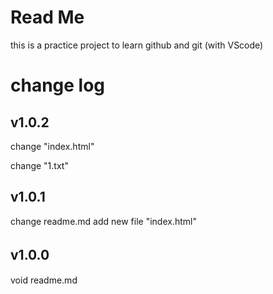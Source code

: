 # Read Me

this is a practice project to learn github and git (with VScode)

# change log

## v1.0.2
change "index.html"

change "1.txt"


## v1.0.1
change readme.md
add new file "index.html"

## v1.0.0　
void readme.md